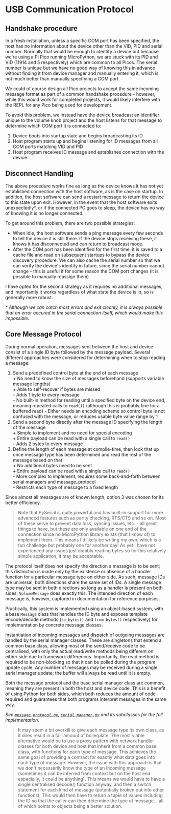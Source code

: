 # USB Communication Protocol

## Handshake procedure

In a fresh installation, unless a specific COM port has been specified, the host has no information about the device other than the VID, PID and serial number. Normally that would be enough to identify a device but because we're using a Pi Pico running MicroPython, we are stuck with its PID and VID (11914 and 5 respectively) which are common to all Picos. The serial number _is_ unique but we have no good way of knowing this in advance without finding it from device manager and manually entering it, which is not much better than manually specifying a COM port.

We could of course design all Pico projects to accept the same incoming message format as part of a common handshake procedure - however, while this would work for completed projects, it would likely interfere with the REPL for any Pico being used for development.

To avoid this problem, we instead have the device broadcast an identifier unique to the volume knob project and the host listens for that message to determine which COM port it is connected to:

1. Device boots into startup state and begins broadcasting its ID
2. Host program starts up and begins listening for ID messages from all COM ports matching VID and PID
3. Host program receives ID message and establishes connection with the device

## Disconnect Handling

The above procedure works fine as long as the device knows it has not yet established connection with the host software, as is the case on startup. In addition, the host software can send a restart message to return the device to this state upon exit. However, in the event that the host software exits unexpectedly*, or if the connected PC goes to sleep, the device has no way of knowing it is no longer connected.

To get around this problem, there are two possible strategies:

- When idle, the host software sends a ping message every few seconds to tell the device it is still there. If the device stops receiving these, it knows it has disconnected and can return to broadcast mode.
- After the COM port has been identified for the first time, it is saved to a cache file and read on subsequent startups to bypass the device discovery procedure. We can also cache the serial number so that we can verify the device's identity in future, since the serial number cannot change - this is useful if for some reason the COM port changes (it is possible to manually reassign them)

I have opted for the second strategy as it requires no additional messages, and importantly it works regardless of what state the device is in, so is generally more robust.

_\* Although we can catch most errors and exit cleanly, it is always possible that an error occured in the serial connection itself, which would make this impossible._

## Core Message Protocol

During normal operation, messages sent between the host and device consist of a single ID byte followed by the message payload.  Several different approaches were considered for determining when to stop reading a message:

1. Send a predefined control byte at the end of each message  
   \+ No need to know the size of messages beforehand (supports variable message lengths)  
   \+ Able to self-recover if bytes are missed  
   \- Adds 1 byte to every message  
   \- No built-in method for reading until a specified byte on the device end, meaning repeated calls to `read(1)`
   (although this is probably fine for a buffered read)
   \- Either needs an encoding scheme so control byte is not confused with the message, or reduces usable byte value range by 1  
2. Send a second byte directly after the message ID specifying the length of the message  
   \+ Simple to implement and no need for special encoding  
   \+ Entire payload can be read with a single call to `read()`  
   \- Adds 2 bytes to every message  
3. Define the length of each message at compile-time, then look that up once message type has been determined and
   read the rest of the message based on that  
   \+ No additional bytes need to be sent  
   \+ Entire payload can be read with a single call to `read()`  
   \- More complex to implement, requires some back-and-forth between serial managers and message_protocol  
   \- Restricts each type of message to a fixed length  

Since almost all messages are of known length, option 3 was chosen for its better efficiency.

> Note that PySerial is quite powerful and has built-in support for more advanced features such as parity checking, RTS/CTS and so on. Most of these serve to prevent data loss, syncing issues, etc. - all great things to have, but these are only available on one end of the connection since no MicroPython library exists (that I know of) to implement them. This means I'd likely be writing my own, which is a fun challenge but probably one for another day! As yet I have not experienced any issues just dumbly reading bytes so for this relatively simple application, it may be acceptable.

The protocol itself does not specify the direction a message is to be sent; this distinction is made only by the existence or absence of a handler function for a particular message type on either side. As such, message IDs are universal; both directions share the same set of IDs. A single message type may be sent in both directions so long as a handler is present on both sides; `VolumeMessage` does exactly this. The intended direction of each message is, however, captured in documentation for reference purposes.

Practically, this system is implemented using an object-based system, with a base `Message` class that handles the ID byte and exposes template encode/decode methods (`to_bytes()` and `from_bytes()` respectively) for implementation by concrete message classes.

Instantiation of incoming messages and dispatch of outgoing messages are handled by the serial manager classes. These are singletons that extend a common base class, allowing most of the send/receive code to be centralised, with only the actual read/write methods being different on either side due to framework differences. Importantly, the read method is required to be non-blocking so that it can be polled during the program update cycle. Any number of messages may be received during a single serial manager update; the buffer will always be read until it is empty.

Both the message protocol and the base serial manager class are common, meaning they are present in both the host and device code. This is a benefit of using Python for both sides, which both reduces the amount of code required and guarantees that both programs interpret messages in the same way.

_See [`message_protocol.py`](), [`serial_manager.py`]() and its subclasses for the full implementation._

> It may seem a bit overkill to give each message type its own class, as it does result in a fair amount of boilerplate. The most viable alternative would be to use a proxy pattern with network handler classes for both device and host that inherit from a common base class, with functions for each type of message. This achieves the same goal of providing a contract for exactly what data goes into each type of message. However, the issue with this approach is that we don't necessarily know the type of an incoming message (sometimes it can be inferred from context but on the host end especially, it could be anything). This means we would have to have a single centralised decode() function anyway, and then a switch statement for each kind of message (potentially broken out into other functions). This would then have to return a tuple of values including the ID so that the caller can then determine the type of message... all of which points to objects being a better solution.